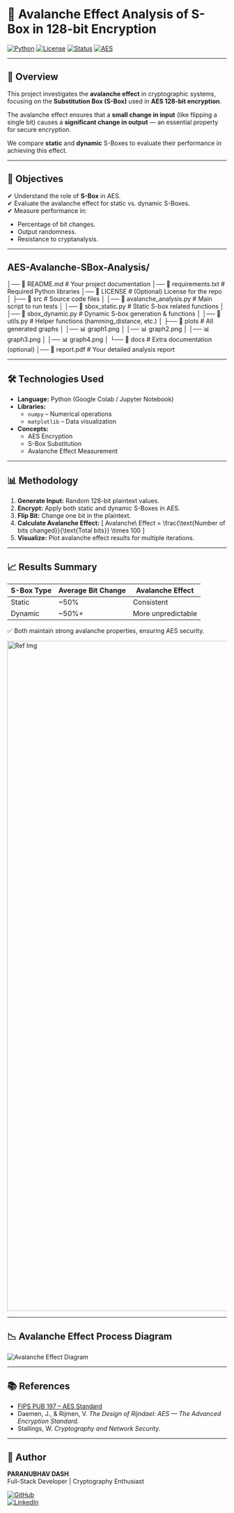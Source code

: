 # 🔐 Avalanche Effect Analysis of S-Box in 128-bit Encryption

[![Python](https://img.shields.io/badge/Python-3.9%2B-blue.svg?logo=python&logoColor=white)](https://www.python.org/)
[![License](https://img.shields.io/badge/License-MIT-green.svg)](LICENSE)
[![Status](https://img.shields.io/badge/Status-Completed-brightgreen)]()
[![AES](https://img.shields.io/badge/Crypto-AES%20128--bit-orange.svg)]()

---

## 📌 Overview
This project investigates the **avalanche effect** in cryptographic systems, focusing on the **Substitution Box (S-Box)** used in **AES 128-bit encryption**.

The avalanche effect ensures that a **small change in input** (like flipping a single bit) causes a **significant change in output** — an essential property for secure encryption.  

We compare **static** and **dynamic** S-Boxes to evaluate their performance in achieving this effect.

---

## 🎯 Objectives
✔ Understand the role of **S-Box** in AES.  
✔ Evaluate the avalanche effect for static vs. dynamic S-Boxes.  
✔ Measure performance in:
- Percentage of bit changes.
- Output randomness.
- Resistance to cryptanalysis.

---

## AES-Avalanche-SBox-Analysis/
│── 📄 README.md                 # Your project documentation
│── 📄 requirements.txt          # Required Python libraries
│── 📄 LICENSE                   # (Optional) License for the repo
│
├── 📁 src                       # Source code files
│   │── 📄 avalanche_analysis.py # Main script to run tests
│   │── 📄 sbox_static.py        # Static S-box related functions
│   │── 📄 sbox_dynamic.py       # Dynamic S-box generation & functions
│   │── 📄 utils.py              # Helper functions (hamming_distance, etc.)
│
├── 📁 plots                     # All generated graphs
│   │── 📊 graph1.png
│   │── 📊 graph2.png
│   │── 📊 graph3.png
│   │── 📊 graph4.png
│
└── 📁 docs                      # Extra documentation (optional)
    │── 📄 report.pdf            # Your detailed analysis report

---

## 🛠️ Technologies Used
- **Language:** Python (Google Colab / Jupyter Notebook)
- **Libraries:**
  - `numpy` – Numerical operations
  - `matplotlib` – Data visualization
- **Concepts:**
  - AES Encryption
  - S-Box Substitution
  - Avalanche Effect Measurement

---

## 📊 Methodology
1. **Generate Input:** Random 128-bit plaintext values.
2. **Encrypt:** Apply both static and dynamic S-Boxes in AES.
3. **Flip Bit:** Change one bit in the plaintext.
4. **Calculate Avalanche Effect:**
   \[
   Avalanche\ Effect = \frac{\text{Number of bits changed}}{\text{Total bits}} \times 100
   \]
5. **Visualize:** Plot avalanche effect results for multiple iterations.

---

## 📈 Results Summary
| S-Box Type  | Average Bit Change | Avalanche Effect |
|-------------|-------------------|------------------|
| Static      | ~50%               | Consistent       |
| Dynamic     | ~50%+              | More unpredictable |

✅ Both maintain strong avalanche properties, ensuring AES security.


<img width="1024" height="1536" alt="Ref Img" src="https://github.com/user-attachments/assets/6fb1056a-2ec7-4609-bb42-e6b3b1538add" />

---

## 📉 Avalanche Effect Process Diagram

![Avalanche Effect Diagram](https://raw.githubusercontent.com/Paranubhav-20/AES-Avalanche-SBox-Analysis/main/plots/avalanche_diagram.png)

---

## 📚 References
- [FIPS PUB 197 – AES Standard](https://nvlpubs.nist.gov/nistpubs/FIPS/NIST.FIPS.197.pdf)
- Daemen, J., & Rijmen, V. *The Design of Rijndael: AES — The Advanced Encryption Standard.*
- Stallings, W. *Cryptography and Network Security.*

---

## 👤 Author
**PARANUBHAV DASH**  
Full-Stack Developer | Cryptography Enthusiast  

[![GitHub](https://img.shields.io/badge/GitHub-Profile-black?logo=github)](https://github.com/Paranubhav-20)  
[![LinkedIn](https://img.shields.io/badge/LinkedIn-Connect-blue?logo=linkedin)](https://www.linkedin.com/in/paranubhav26/)
